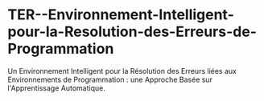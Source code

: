 # TER--Environnement-Intelligent-pour-la-Resolution-des-Erreurs-de-Programmation
Un Environnement Intelligent pour la Résolution des Erreurs liées aux Environnements de Programmation : une Approche Basée sur l'Apprentissage Automatique.
